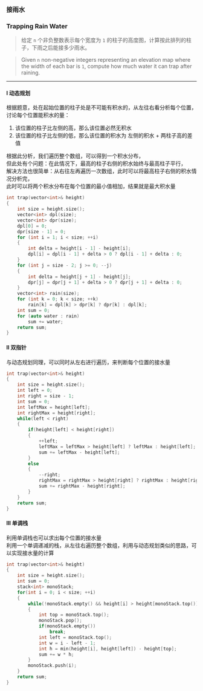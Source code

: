 ### 接雨水
### Trapping Rain Water

> 给定 `n` 个非负整数表示每个宽度为 `1` 的柱子的高度图，计算按此排列的柱子，下雨之后能接多少雨水。  

> Given `n` non-negative integers representing an elevation map where the width of each bar is `1`, compute how much water it can trap after raining.  

----------

#### I 动态规划

根据题意，处在起始位置的柱子处是不可能有积水的，从左往右看分析每个位置，讨论每个位置能积水的量：  
1. 该位置的柱子比左侧的高，那么该位置必然无积水  
2. 该位置的柱子比左侧的低，那么该位置的积水为 左侧的积水 + 两柱子高的差值  

根据此分析，我们遍历整个数组，可以得到一个积水分布，  
但此处有个问题：在此情况下，最高的柱子右侧的积水始终与最高柱子平行，  
解决方法也很简单：从右往左再遍历一次数组，此时可以将最高柱子右侧的积水情况分析完，  
此时可以将两个积水分布在每个位置的最小值相加，结果就是最大积水量  

```cpp
int trap(vector<int>& height)
{
    int size = height.size();
    vector<int> dpl(size);
    vector<int> dpr(size);
    dpl[0] = 0;
    dpr[size - 1] = 0;
    for (int i = 1; i < size; ++i)
    {
        int delta = height[i - 1] - height[i];
        dpl[i] = dpl[i - 1] + delta > 0 ? dpl[i - 1] + delta : 0;
    }
    for (int j = size - 2; j >= 0; --j)
    {
        int delta = height[j + 1] - height[j];
        dpr[j] = dpr[j + 1] + delta > 0 ? dpr[j + 1] + delta : 0;
    }
    vector<int> rain(size);
    for (int k = 0; k < size; ++k)
        rain[k] = dpl[k] > dpr[k] ? dpr[k] : dpl[k];
    int sum = 0;
    for (auto water : rain)
        sum += water;
    return sum;
}
```

#### II 双指针

与动态规划同理，可以同时从左右进行遍历，来判断每个位置的接水量

```cpp
int trap(vector<int>& height) 
{
    int size = height.size();
    int left = 0;
    int right = size - 1;
    int sum = 0;
    int leftMax = height[left];
    int rightMax = height[right];
    while(left < right)
    {
        if(height[left] < height[right])
        {
            ++left;
            leftMax = leftMax > height[left] ? leftMax : height[left];
            sum += leftMax - height[left];
        }
        else
        {
            --right;
            rightMax = rightMax > height[right] ? rightMax : height[right];
            sum += rightMax - height[right];                
        }
    }
    return sum;
}
```

#### III 单调栈

利用单调栈也可以求出每个位置的接水量  
利用一个单调递减的栈，从左往右遍历整个数组，利用与动态规划类似的思路，可以实现接水量的计算  

```cpp
int trap(vector<int>& height) 
{
    int size = height.size();
    int sum = 0;
    stack<int> monoStack;
    for(int i = 0; i < size; ++i)
    {
        while(!monoStack.empty() && height[i] > height[monoStack.top()])
        {
            int top = monoStack.top();
            monoStack.pop();
            if(monoStack.empty())
                break;
            int left = monoStack.top();
            int w = i - left - 1;
            int h = min(height[i], height[left]) - height[top];
            sum += w * h;
        }
        monoStack.push(i);
    }
    return sum;
}
```
